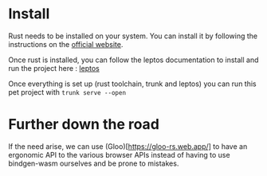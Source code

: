 # Install

Rust needs to be installed on your system. You can install it by following the instructions on the [official website](https://www.rust-lang.org/tools/install).

Once rust is installed, you can follow the leptos documentation to install and run the project here : [leptos](https://book.leptos.dev/getting_started/index.html#hello-world-getting-set-up-for-leptos-csr-development)

Once everything is set up (rust toolchain, trunk and leptos) you can run this pet project with `trunk serve --open`

# Further down the road

If the need arise, we can use (Gloo)[https://gloo-rs.web.app/] to have an ergonomic API to the various browser APIs instead of having to use bindgen-wasm ourselves and be prone to mistakes.
